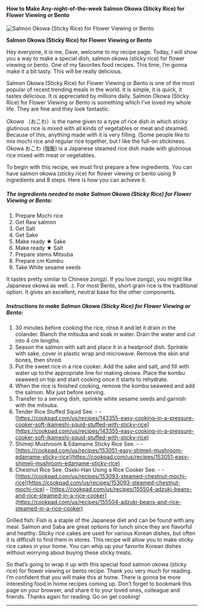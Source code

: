             

#### How to Make Any-night-of-the-week Salmon Okowa (Sticky Rice) for Flower Viewing or Bento

![Salmon Okowa (Sticky Rice) for Flower Viewing or Bento](https://img-global.cpcdn.com/recipes/6310931119210496/751x532cq70/salmon-okowa-sticky-rice-for-flower-viewing-or-bento-recipe-main-photo.jpg)

**Salmon Okowa (Sticky Rice) for Flower Viewing or Bento**

Hey everyone, it is me, Dave, welcome to my recipe page. Today, I will show you a way to make a special dish, salmon okowa (sticky rice) for flower viewing or bento. One of my favorites food recipes. This time, I’m gonna make it a bit tasty. This will be really delicious.

Salmon Okowa (Sticky Rice) for Flower Viewing or Bento is one of the most popular of recent trending meals in the world. It is simple, it is quick, it tastes delicious. It is appreciated by millions daily. Salmon Okowa (Sticky Rice) for Flower Viewing or Bento is something which I’ve loved my whole life. They are fine and they look fantastic.

_Okowa_ （おこわ）is the name given to a type of rice dish in which sticky glutinous rice is mixed with all kinds of vegetables or meat and steamed. Because of this, anything made with it is very filling. (Some people like to mix mochi rice and regular rice together, but I like the full-on stickiness. Okowa おこわ (強飯) is a Japanese steamed rice dish made with glutinous rice mixed with meat or vegetables.

To begin with this recipe, we must first prepare a few ingredients. You can have salmon okowa (sticky rice) for flower viewing or bento using 9 ingredients and 8 steps. Here is how you can achieve it.

##### The ingredients needed to make Salmon Okowa (Sticky Rice) for Flower Viewing or Bento:

1.  Prepare Mochi rice
2.  Get Raw salmon
3.  Get Salt
4.  Get Sake
5.  Make ready ★ Sake
6.  Make ready ★ Salt
7.  Prepare stems Mitsuba
8.  Prepare cm Kombu
9.  Take White sesame seeds

It tastes pretty similar to Chinese zongzi. If you love zongzi, you might like Japanese okowa as well. :). For most Bento, short grain rice is the traditional option. It gives an excellent, neutral base for the other components.

##### Instructions to make Salmon Okowa (Sticky Rice) for Flower Viewing or Bento:

1.  30 minutes before cooking the rice, rinse it and let it drain in the colander. Blanch the mitsuba and soak in water. Drain the water and cut into 4 cm lengths.
2.  Season the salmon with salt and place it in a heatproof dish. Sprinkle with sake, cover in plastic wrap and microwave. Remove the skin and bones, then shred.
3.  Put the sweet rice in a rice cooker. Add the sake and salt, and fill with water up to the appropriate line for making okowa. Place the kombu seaweed on top and start cooking once it starts to rehydrate.
4.  When the rice is finished cooking, remove the kombu seaweed and add the salmon. Mix just before serving.
5.  Transfer to a serving dish, sprinkle white sesame seeds and garnish with the mitsuba.
6.  Tender Rice Stuffed Squid See. - - [https://cookpad.com/us/recipes/143355-easy-cooking-in-a-pressure-cooker-soft-ikameshi-squid-stuffed-with-sticky-rice](https://cookpad.com/us/recipes/143355-easy-cooking-in-a-pressure-cooker-soft-ikameshi-squid-stuffed-with-sticky-rice)
7.  Shimeji Mushroom & Edamame Sticky Rice See. - - [https://cookpad.com/us/recipes/153051-easy-shimeji-mushroom-edamame-sticky-rice](https://cookpad.com/us/recipes/153051-easy-shimeji-mushroom-edamame-sticky-rice)
8.  Chestnut Rice See. Oseki-Han Using a Rice Cooker See. - - [https://cookpad.com/us/recipes/153093-steamed-chestnut-mochi-rice](https://cookpad.com/us/recipes/153093-steamed-chestnut-mochi-rice) - [https://cookpad.com/us/recipes/155504-adzuki-beans-and-rice-steamed-in-a-rice-cooker](https://cookpad.com/us/recipes/155504-adzuki-beans-and-rice-steamed-in-a-rice-cooker)

Grilled fish: Fish is a staple of the Japanese diet and can be found with any meal. Salmon and Saba are great options for lunch since they are flavorful and healthy. Sticky rice cakes are used for various Korean dishes, but often it is difficult to find them in stores. This recipe will allow you to make sticky rice cakes in your home. You can whip up your favorite Korean dishes without worrying about buying these sticky treats.

So that’s going to wrap it up with this special food salmon okowa (sticky rice) for flower viewing or bento recipe. Thank you very much for reading. I’m confident that you will make this at home. There is gonna be more interesting food in home recipes coming up. Don’t forget to bookmark this page on your browser, and share it to your loved ones, colleague and friends. Thanks again for reading. Go on get cooking!

* * *